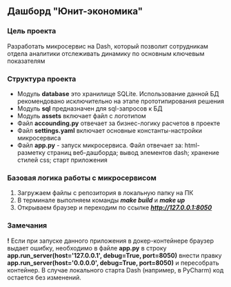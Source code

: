 ## Дашборд "Юнит-экономика"

### Цель проекта
Разработать микросервис на Dash, который позволит сотрудникам отдела аналитики отслеживать динамику по основным ключевым показателям

### Структура проекта
* Модуль **database** это хранилище SQLite. Использование данной БД рекомендовано исключительно на этапе прототипирования решения 
* Модуль **sql** предназначен для sql-запросов к БД
* Модуль **assets** включает файл с логотипом
* Файл **accounding.py** отвечает за бизнес-логику расчетов в проекте 
* Файл **settings.yaml** включает основные константы-настройки микросервиса
* Файл **app.py** - запуск микросервиса. Файл отвечает за: html-разметку страниц веб-дашборда; вывод элементов dash; хранение стилей css; старт приложения 

### Базовая логика работы с микросервисом
1. Загружаем файлы с репозитория в локальную папку на ПК
2. В терминале выполняем команды ***make build*** и ***make up***
3. Открываем браузер и переходим по ссылке ***http://127.0.0.1:8050***

### Замечания
**!** Если при запуске данного приложения в докер-контейнере браузер выдает ошибку, необходимо в файле **app.py** в строку **app.run_server(host='127.0.0.1', debug=True, port=8050)** внести правку **app.run_server(host='0.0.0.0', debug=True, port=8050)** и пересобрать контейнер. В случае локального старта Dash (например, в PyCharm) код остается без изменений.


